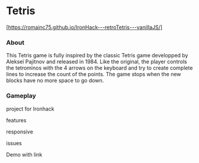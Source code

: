 # Tetris

[https://romainc75.github.io/IronHack---retroTetris---vanillaJS/]


### About

This Tetris game is fully inspired by the classic Tetris game developped by Alekseï Pajitnov and released in 1984. Like the original, the player controls the tetrominos with the 4 arrows on the keyboard and try to create complete lines to increase the count of the points. The game stops when the new blocks have no more space to go down.

### Gameplay


project for Ironhack

features

responsive


issues

Demo with link

